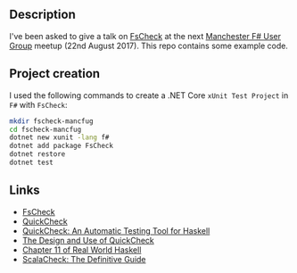 ## Description

I've been asked to give a talk on [FsCheck](https://fscheck.github.io/FsCheck/) at the next [Manchester F# User Group](https://www.meetup.com/Manchester-F-User-Group/) meetup (22nd August 2017). This repo contains some example code.

## Project creation

I used the following commands to create a .NET Core `xUnit Test Project` in `F#` with `FsCheck`:

```sh
mkdir fscheck-mancfug
cd fscheck-mancfug
dotnet new xunit -lang f#
dotnet add package FsCheck
dotnet restore
dotnet test
```

## Links

* [FsCheck](https://fscheck.github.io/FsCheck/)
* [QuickCheck](https://hackage.haskell.org/package/QuickCheck)
* [QuickCheck: An Automatic Testing Tool for Haskell](http://www.cse.chalmers.se/~rjmh/QuickCheck/manual.html)
* [The Design and Use of QuickCheck](https://begriffs.com/posts/2017-01-14-design-use-quickcheck.html)
* [Chapter 11 of Real World Haskell](http://book.realworldhaskell.org/read/testing-and-quality-assurance.html)
* [ScalaCheck: The Definitive Guide](http://booksites.artima.com/scalacheck)
